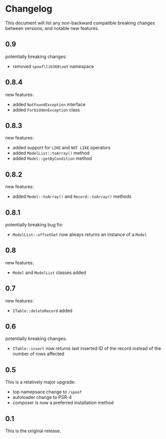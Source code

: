 Changelog
=========

This document will list any non-backward compatible breaking changes between
versions, and notable new features.

0.9
---

potentially breaking changes:
- removed `spoof\lib360\net` namespace

0.8.4
-----

new features:
- added `NotFoundException` interface
- added `ForbiddenException` class

0.8.3
-----

new features:
- added support for `LIKE` and `NOT LIKE` operators
- added `ModelList::toArray()` method
- added `Model::getByCondition` method

0.8.2
-----

new features:
- added `Model::toArray()` and `Record::toArray()` methods

0.8.1
-----

potentially breaking bug fix:
- `ModelList::offsetGet` now always returns an instance of a `Model`

0.8
---

new features:
- `Model` and `ModelList` classes added

0.7
---

new features:
- `ITable::deleteRecord` added

0.6
---

potentially breaking changes:
- `ITable::insert` now returns last inserted ID of the record instead of the
  number of rows affected

0.5
---

This is a relatively major upgrade:

- top namepsace change to `/spoof`
- autoloader change to PSR-4
- composer is now a preferred installation method

0.1
---

This is the original release.
